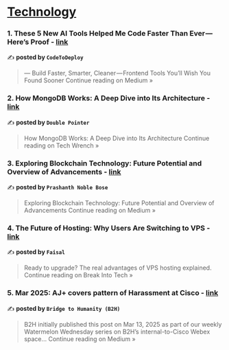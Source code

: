 
<h1><a href=https://medium.com/tag/technology/recommended target="_blank" rel="noopener noreferrer">Technology</a></h1>
<h3>1. These 5 New AI Tools Helped Me Code Faster Than Ever — Here’s Proof - <a href="https://codetodeploy.medium.com/these-5-new-ai-tools-helped-me-code-faster-than-ever-heres-proof-4307d0380bbd?source=rss------technology-5" target="_blank" rel="noopener noreferrer">link</a></h3>

✍️ **posted by `CodeToDeploy`**

<blockquote>— Build Faster, Smarter, Cleaner — Frontend Tools You’ll Wish You Found Sooner
Continue reading on Medium »</blockquote>

<h3>2. How MongoDB Works: A Deep Dive into Its Architecture - <a href="https://medium.com/double-pointer/how-mongodb-works-a-deep-dive-into-its-architecture-556af6b65059?source=rss------technology-5" target="_blank" rel="noopener noreferrer">link</a></h3>

✍️ **posted by `Double Pointer`**

<blockquote>How MongoDB Works: A Deep Dive into Its Architecture
Continue reading on Tech Wrench »</blockquote>

<h3>3. Exploring Blockchain Technology: Future Potential and Overview of Advancements - <a href="https://medium.com/@p.noblebose/exploring-blockchain-technology-future-potential-and-overview-of-advancements-67b397c193b4?source=rss------technology-5" target="_blank" rel="noopener noreferrer">link</a></h3>

✍️ **posted by `Prashanth Noble Bose`**

<blockquote>Exploring Blockchain Technology: Future Potential and Overview of Advancements
Continue reading on Medium »</blockquote>

<h3>4. The Future of Hosting: Why Users Are Switching to VPS - <a href="https://medium.com/break-into-tech/top-reasons-users-are-switching-to-vps-today-cb7c0e375feb?source=rss------technology-5" target="_blank" rel="noopener noreferrer">link</a></h3>

✍️ **posted by `Faisal`**

<blockquote>Ready to upgrade? The real advantages of VPS hosting explained.
Continue reading on Break Into Tech »</blockquote>

<h3>5. Mar 2025: AJ+ covers pattern of Harassment at Cisco - <a href="https://medium.com/@bridge2humanity/mar-2025-aj-covers-pattern-of-harassment-at-cisco-addf59e7ac87?source=rss------technology-5" target="_blank" rel="noopener noreferrer">link</a></h3>

✍️ **posted by `Bridge to Humanity (B2H)`**

<blockquote>B2H initially published this post on Mar 13, 2025 as part of our weekly Watermelon Wednesday series on B2H’s internal-to-Cisco Webex space…
Continue reading on Medium »</blockquote>

